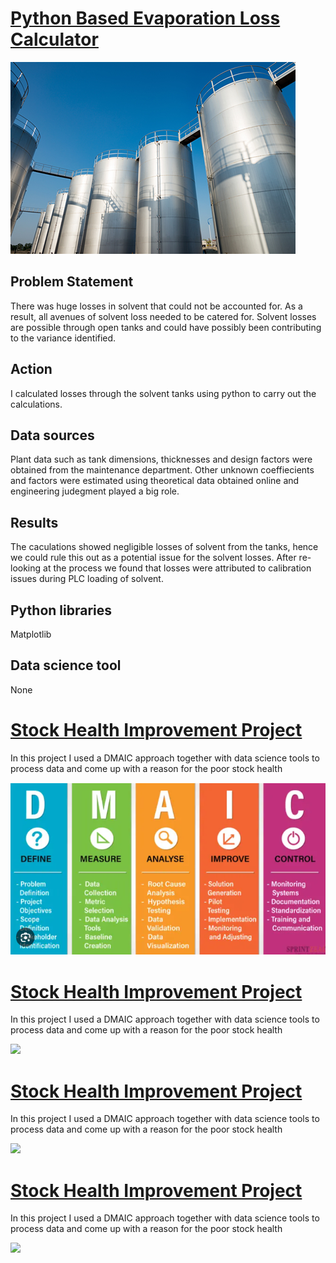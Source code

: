 
# [Python Based Evaporation Loss Calculator](https://github.com/TheProcessBoy/Evaporation-Loss-Calculations)

![](/assets/img/case-study-solvent-tank.jpg)

## Problem Statement
There was huge losses in solvent that could not be accounted for. As a result, all avenues of solvent loss needed to be catered for. Solvent losses are possible through open tanks and could have possibly been contributing to the variance identified.

## Action
I calculated losses through the solvent tanks using python to carry out the calculations.

## Data sources
Plant data such as tank dimensions, thicknesses and design factors were obtained from the maintenance department. Other unknown coeffiecients and factors were estimated using theoretical data obtained online and engineering judegment played a big role.

## Results 
The caculations showed negligible losses of solvent from the tanks, hence we could rule this out as a potential issue for the solvent losses. After re-looking at the process we found that losses were attributed to calibration issues during PLC loading of solvent.

## Python libraries
Matplotlib

## Data science tool
None

# [Stock Health Improvement Project ](https://github.com/TheProcessBoy/Stock-Health-Improvement)
In this project I used a DMAIC approach together with data science tools to process data and come up with a reason for the poor stock health 

![](/assets/img/Capture.PNG)

# [Stock Health Improvement Project ](https://github.com/TheProcessBoy/Stock-Health-Improvement)
In this project I used a DMAIC approach together with data science tools to process data and come up with a reason for the poor stock health 

![](https://github.com/TheProcessBoy/Pragesh_Portfolio/blob/main/images/Capture4.PNG)

# [Stock Health Improvement Project ](https://github.com/TheProcessBoy/Stock-Health-Improvement)
In this project I used a DMAIC approach together with data science tools to process data and come up with a reason for the poor stock health 

![](https://github.com/TheProcessBoy/Pragesh_Portfolio/blob/main/images/Capture4.PNG)

# [Stock Health Improvement Project ](https://github.com/TheProcessBoy/Stock-Health-Improvement)
In this project I used a DMAIC approach together with data science tools to process data and come up with a reason for the poor stock health 

![](https://github.com/TheProcessBoy/Pragesh_Portfolio/blob/main/images/Capture4.PNG)
